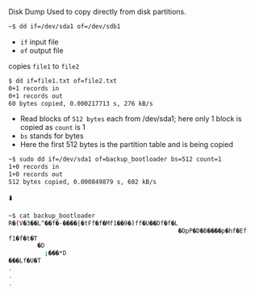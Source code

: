 Disk Dump
Used to copy directly from disk partitions.

```bash
~$ dd if=/dev/sda1 of=/dev/sdb1
```
- `if` input file
- `of` output file

copies `file1` to `file2`
```bash
$ dd if=file1.txt of=file2.txt
0+1 records in
0+1 records out
60 bytes copied, 0.000217713 s, 276 kB/s
```

- Read blocks of `512 bytes` each from /dev/sda1; here only 1 block is copied as `count` is 1
-  `bs` stands for bytes
-  Here the first 512 bytes is the partition table and is being copied
```bash
~$ sudo dd if=/dev/sda1 of=backup_bootloader bs=512 count=1
1+0 records in
1+0 records out
512 bytes copied, 0.000849879 s, 602 kB/s
```
⬇️
```bash
~$ cat backup_bootloader
R�(V�3��L^��f�-����|�tFf�f�Mf1��9�)ff�U��Df�f�L
                                               �DpP�D�B����p�hf�Ef      ���f�f1�f�4�T
f1�f�t�T
        �D
          ;���*D
���Lf�U�T
.
.
.
```
